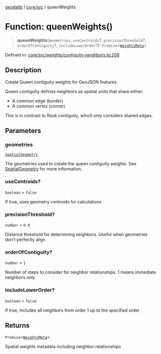 [geodalib](../../../modules.md) / [core/src](../index.md) / queenWeights

# Function: queenWeights()

> **queenWeights**(`geometries`, `useCentroids`?, `precisionThreshold`?, `orderOfContiguity`?, `includeLowerOrder`?): `Promise`\<[`WeightsMeta`](../type-aliases/WeightsMeta.md)\>

Defined in: [core/src/weights/contiguity-neighbors.ts:208](https://github.com/GeoDaCenter/geoda-lib/blob/fd732718ef3d9fb5e87d0aa5ef9ee659a7cf3f31/js/packages/core/src/weights/contiguity-neighbors.ts#L208)

## Description
Create Queen contiguity weights for GeoJSON features.

Queen contiguity defines neighbors as spatial units that share either:
- A common edge (border)
- A common vertex (corner)

This is in contrast to Rook contiguity, which only considers shared edges.

## Parameters

### geometries

[`SpatialGeometry`](../type-aliases/SpatialGeometry.md)

The geometries used to create the queen contiguity weights. See [SpatialGeometry](../type-aliases/SpatialGeometry.md) for more information.

### useCentroids?

`boolean` = `false`

If true, uses geometry centroids for calculations

### precisionThreshold?

`number` = `0.0`

Distance threshold for determining neighbors.
                                          Useful when geometries don't perfectly align

### orderOfContiguity?

`number` = `1`

Number of steps to consider for neighbor relationships.
                                        1 means immediate neighbors only

### includeLowerOrder?

`boolean` = `false`

If true, includes all neighbors from order 1
                                            up to the specified order

## Returns

`Promise`\<[`WeightsMeta`](../type-aliases/WeightsMeta.md)\>

Spatial weights metadata including neighbor relationships
